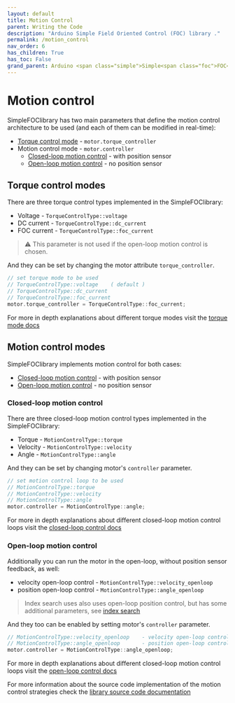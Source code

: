 ```yaml
---
layout: default
title: Motion Control
parent: Writing the Code
description: "Arduino Simple Field Oriented Control (FOC) library ."
permalink: /motion_control
nav_order: 6
has_children: True
has_toc: False
grand_parent: Arduino <span class="simple">Simple<span class="foc">FOC</span>library</span>
---
```

# Motion control 
<span class="simple">Simple<span class="foc">FOC</span>library</span> has two main parameters that define the motion control architecture to be used (and each of them can be modified in real-time):
- [Torque control mode](torque_mode) - `motor.torque_controller`
- Motion control mode - `motor.controller`
    - [Closed-loop motion control](closed_loop_motion_control) - with position sensor
    - [Open-loop motion control](open_loop_motion_control) - no position sensor

## Torque control modes
There are three torque control types implemented in the <span class="simple">Simple<span class="foc">FOC</span>library</span>:
- Voltage - `TorqueControlType::voltage`
- DC current - `TorqueControlType::dc_current`
- FOC current - `TorqueControlType::foc_current`
<blockquote class="warning"> ⚠️ This parameter is not used if the open-loop motion control is chosen.</blockquote>

And they can be set by changing the motor attribute `torque_controller`.
```cpp
// set torque mode to be used
// TorqueControlType::voltage    ( default )
// TorqueControlType::dc_current
// TorqueControlType::foc_current
motor.torque_controller = TorqueControlType::foc_current;
```

For more in depth explanations about different torque modes visit the [torque mode docs](torque_mode)

## Motion control modes
<span class="simple">Simple<span class="foc">FOC</span>library</span> implements motion control for both cases:
- [Closed-loop motion control](closed_loop_motion_control) - with position sensor
- [Open-loop motion control](open_loop_motion_control) - no position sensor

### Closed-loop motion control
There are three closed-loop motion control types implemented in the <span class="simple">Simple<span class="foc">FOC</span>library</span>:
- Torque - `MotionControlType::torque`
- Velocity - `MotionControlType::velocity`
- Angle - `MotionControlType::angle`

And they can be set by changing motor's `controller` parameter.  
```cpp
// set motion control loop to be used
// MotionControlType::torque
// MotionControlType::velocity
// MotionControlType::angle
motor.controller = MotionControlType::angle;
```
For more in depth explanations about different closed-loop motion control loops visit the [closed-loop control docs](closed_loop_motion_control)

### Open-loop motion control
Additionally you can run the motor in the open-loop, without position sensor feedback, as well:
- velocity open-loop control - `MotionControlType::velocity_openloop`
- position open-loop control - `MotionControlType::angle_openloop`

<blockquote class="info"> Index search uses also uses open-loop position control, but has some additional parameters, see <a href="index_search_loop">index search</a></blockquote>

And they too can be enabled by setting motor's `controller` parameter.  
```cpp
// MotionControlType::velocity_openloop    - velocity open-loop control
// MotionControlType::angle_openloop       - position open-loop control
motor.controller = MotionControlType::angle_openloop;
```
For more in depth explanations about different closed-loop motion control loops visit the [open-loop control docs](open_loop_motion_control)

For more information about the source code implementation of the motion control strategies check the [library source code documentation](motion_control_implementation)